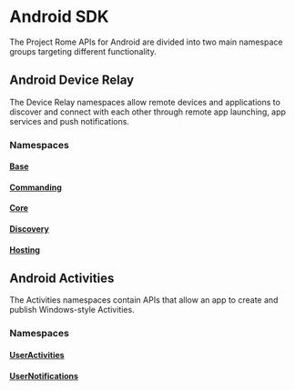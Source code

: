 # Android SDK

The Project Rome APIs for Android are divided into two main namespace groups targeting different functionality.

## Android Device Relay

The Device Relay namespaces allow remote devices and applications to discover and connect with each other through remote app launching, app services and push notifications.

### Namespaces

#### [Base](relay/base/index.md)
#### [Commanding](relay/commanding/index.md)
#### [Core](relay/core/index.md)
#### [Discovery](relay/discovery/index.md)
#### [Hosting](relay/hosting/index.md)

## Android Activities

The Activities namespaces contain APIs that allow an app to create and publish Windows-style Activities.

### Namespaces

#### [UserActivities](activities/useractivities/index.md)
#### [UserNotifications](activities/usernotifications/index.md)
